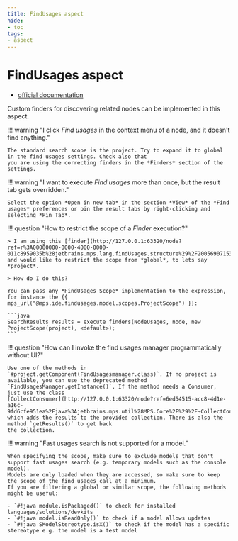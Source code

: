 ```yaml
---
title: FindUsages aspect
hide:
- toc
tags:
- aspect
---
```


# FindUsages aspect

- [official documentation](https://www.jetbrains.com/help/mps/find-usages.html#specificstatements)

Custom finders for discovering related nodes can be implemented in this aspect.

!!! warning "I click *Find usages* in the context menu of a node, and it doesn't find anything."

    The standard search scope is the project. Try to expand it to global in the find usages settings. Check also that
    you are using the correcting finders in the *Finders* section of the settings. 

!!! warning "I want to execute *Find usages* more than once, but the result tab gets overridden."

    Select the option *Open in new tab* in the section *View* of the *Find usages* preferences or pin the result tabs by right-clicking and selecting *Pin Tab*.

!!! question "How to restrict the scope of a *Finder* execution?"

    > I am using this [finder](http://127.0.0.1:63320/node?ref=r%3A00000000-0000-4000-0000-011c8959035b%28jetbrains.mps.lang.findUsages.structure%29%2F2005690715325995353) and would like to restrict the scope from *global*, to lets say *project*. 

    > How do I do this?
    
    You can pass any *FindUsages Scope* implementation to the expression, for instance the {{ mps_url("@mps.ide.findusages.model.scopes.ProjectScope") }}:

    ```java    
    SearchResults results = execute finders(NodeUsages, node, new ProjectScope(project), <default>);
    ```

!!! question "How can I invoke the find usages manager programmatically without UI?"

    Use one of the methods in `#project.getComponent(FindUsagesmanager.class)`. If no project is available, you can use the deprecated method
    `FindUsagesManager.getInstance()`. If the method needs a Consumer, just use the class
    [CollectConsumer](http://127.0.0.1:63320/node?ref=6ed54515-acc8-4d1e-a16c-9fd6cfe951ea%2Fjava%3Ajetbrains.mps.util%28MPS.Core%2F%29%2F~CollectConsumer) which adds the results to the provided collection. There is also the method `getResults()` to get back
    the collection.

!!! warning "Fast usages search is not supported for a model."

    When specifying the scope, make sure to exclude models that don't support fast usages search (e.g. temporary models such as the console model).
    Models are only loaded when they are accessed, so make sure to keep the scope of the find usages call at a minimum.
    If you are filtering a global or similar scope, the following methods might be useful: 
    
    - `#!java module.isPackaged()` to check for installed languages/solutions/devkits
    - `#!java model.isReadOnly()` to check if a model allows updates
    - `#!java SModelStereotype.isX()` to check if the model has a specific stereotype e.g. the model is a test model